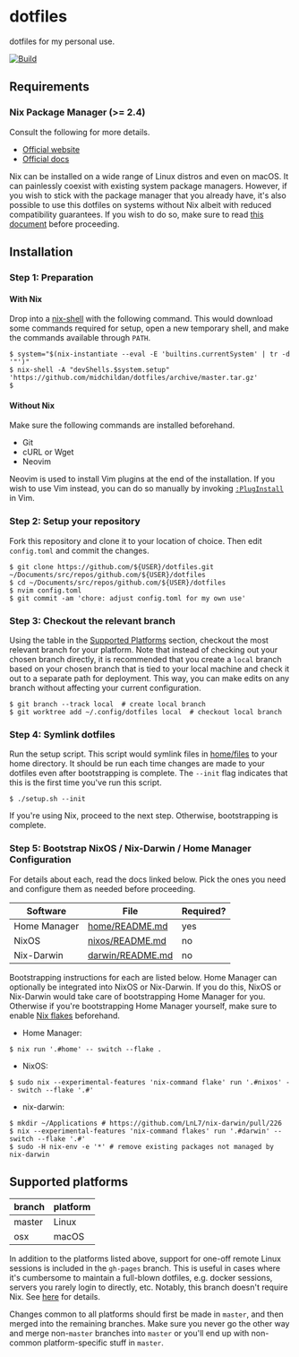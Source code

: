 # dotfiles

dotfiles for my personal use.

[![Build][build-badge]][build-url]

## Requirements

### Nix Package Manager (>= 2.4)

Consult the following for more details.

- [Official website](https://nixos.org)
- [Official docs](https://nixos.org/learn.html)

Nix can be installed on a wide range of Linux distros and even on macOS. It can
painlessly coexist with existing system package managers. However, if you wish
to stick with the package manager that you already have, it's also possible to
use this dotfiles on systems without Nix albeit with reduced compatibility
guarantees. If you wish to do so, make sure to read
[this document](home/README.md) before proceeding.

## Installation

### Step 1: Preparation

#### With Nix

Drop into a [nix-shell][nix-shell] with the following command. This would
download some commands required for setup, open a new temporary shell, and make
the commands available through `PATH`.

```console
$ system="$(nix-instantiate --eval -E 'builtins.currentSystem' | tr -d '"')"
$ nix-shell -A "devShells.$system.setup" 'https://github.com/midchildan/dotfiles/archive/master.tar.gz'
$
```

#### Without Nix

Make sure the following commands are installed beforehand.

- Git
- cURL or Wget
- Neovim

Neovim is used to install Vim plugins at the end of the installation. If you
wish to use Vim instead, you can do so manually by invoking
[`:PlugInstall`][plug] in Vim.

### Step 2: Setup your repository

Fork this repository and clone it to your location of choice. Then edit
`config.toml` and commit the changes.

```console
$ git clone https://github.com/${USER}/dotfiles.git ~/Documents/src/repos/github.com/${USER}/dotfiles
$ cd ~/Documents/src/repos/github.com/${USER}/dotfiles
$ nvim config.toml
$ git commit -am 'chore: adjust config.toml for my own use'
```

### Step 3: Checkout the relevant branch

Using the table in the [Supported Platforms](#supported-platforms) section,
checkout the most relevant branch for your platform. Note that instead of
checking out your chosen branch directly, it is recommended that you create a
`local` branch based on your chosen branch that is tied to your local machine
and check it out to a separate path for deployment. This way, you can make edits
on any branch without affecting your current configuration.

```console
$ git branch --track local  # create local branch
$ git worktree add ~/.config/dotfiles local  # checkout local branch
```

### Step 4: Symlink dotfiles

Run the setup script. This script would symlink files in
[home/files](home/files) to your home directory. It should be run each time
changes are made to your dotfiles even after bootstrapping is complete. The
`--init` flag indicates that this is the first time you've run this script.

```console
$ ./setup.sh --init
```

If you're using Nix, proceed to the next step. Otherwise, bootstrapping is
complete.

### Step 5: Bootstrap NixOS / Nix-Darwin / Home Manager Configuration

For details about each, read the docs linked below. Pick the ones you need and
configure them as needed before proceeding.

| Software     | File                                 | Required? |
| ------------ | ------------------------------------ | --------- |
| Home Manager | [home/README.md](home/README.md)     | yes       |
| NixOS        | [nixos/README.md](nixos/README.md)   | no        |
| Nix-Darwin   | [darwin/README.md](darwin/README.md) | no        |

Bootstrapping instructions for each are listed below. Home Manager can
optionally be integrated into NixOS or Nix-Darwin. If you do this, NixOS or
Nix-Darwin would take care of bootstrapping Home Manager for you. Otherwise if
you're bootstrapping Home Manager yourself, make sure to enable [Nix
flakes][flakes] beforehand.

- Home Manager:

```console
$ nix run '.#home' -- switch --flake .
```

- NixOS:

```console
$ sudo nix --experimental-features 'nix-command flake' run '.#nixos' -- switch --flake '.#'
```

- nix-darwin:

```console
$ mkdir ~/Applications # https://github.com/LnL7/nix-darwin/pull/226
$ nix --experimental-features 'nix-command flakes' run '.#darwin' -- switch --flake '.#'
$ sudo -H nix-env -e '*' # remove existing packages not managed by nix-darwin
```

## Supported platforms

| branch | platform |
| ------ | -------- |
| master | Linux    |
| osx    | macOS    |

In addition to the platforms listed above, support for one-off remote Linux
sessions is included in the `gh-pages` branch. This is useful in cases where
it's cumbersome to maintain a full-blown dotfiles, e.g. docker sessions, servers
you rarely login to directly, etc. Notably, this branch doesn't require Nix. See
[here](https://www.midchildan.org/dotfiles) for details.

Changes common to all platforms should first be made in `master`, and then
merged into the remaining branches. Make sure you never go the other way and
merge non-`master` branches into `master` or you'll end up with non-common
platform-specific stuff in `master`.

[build-badge]: https://github.com/midchildan/dotfiles/actions/workflows/build.yaml/badge.svg
[build-url]: https://github.com/midchildan/dotfiles/actions/workflows/build.yaml
[nix-shell]: https://nixos.wiki/wiki/Development_environment_with_nix-shell
[plug]: https://github.com/junegunn/vim-plug#commands
[flakes]: https://nixos.wiki/wiki/Flakes
